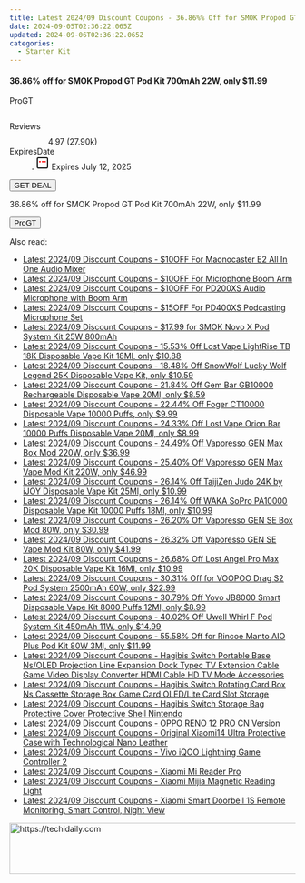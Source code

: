 ```yaml
---
title: Latest 2024/09 Discount Coupons - 36.86%% Off for SMOK Propod GT Pod Kit 700mAh 22W, only $11.99
date: 2024-09-05T02:36:22.065Z
updated: 2024-09-06T02:36:22.065Z
categories:
  - Starter Kit
---
```



<div class="max-w-4xl mx-auto grid grid-cols-1 lg:max-w-5xl lg:gap-x-20 lg:grid-cols-2">
  <div class="relative p-3 col-start-1 row-start-1 flex flex-col-reverse rounded-lg bg-gradient-to-t from-black/75 via-black/0 sm:bg-none sm:row-start-2 sm:p-0 lg:row-start-1">
    <h4 class="mt-1 text-lg font-semibold text-white sm:text-slate-900 md:text-2xl dark:sm:text-white">36.86% off for SMOK Propod GT Pod Kit 700mAh 22W, only $11.99</h4>
    <p class="text-sm leading-4 font-medium text-white sm:text-slate-500 dark:sm:text-slate-400">ProGT</p>
  </div>
  
  <div class="col-start-1 col-end-3 row-start-1 grid gap-4 sm:mb-6 sm:grid-cols-4 lg:col-start-2 lg:row-span-6 lg:row-end-6 lg:mb-0 lg:gap-6">
      <img src="https://static.shareasale.com/image/90958/deal/SMOKPropodGTPodKit700mAh22W.png" alt="" class="h-60 w-full rounded-lg object-cover sm:col-span-2 sm:h-52 lg:col-span-full" loading="lazy" />
    
  </div>
  <dl class="row-start-2 mt-4 flex items-center text-xs font-medium sm:row-start-3 sm:mt-1 md:mt-2.5 lg:row-start-2">
    <dt class="sr-only">Reviews</dt>
    <dd class="flex items-center text-indigo-600 dark:text-indigo-400">
      <svg width="24" height="24" fill="none" aria-hidden="true" class="mr-1 stroke-current dark:stroke-indigo-500">
        <path d="m12 5 2 5h5l-4 4 2.103 5L12 16l-5.103 3L9 14l-4-4h5l2-5Z" stroke-width="2" stroke-linecap="round" stroke-linejoin="round" />
      </svg>
      <span>4.97 <span class="font-normal text-slate-400">(27.90k)</span></span>
    </dd>
    <dt class="sr-only">ExpiresDate</dt>
    <dd class="flex items-center">
      <svg width="2" height="2" aria-hidden="true" fill="currentColor" class="mx-3 text-slate-300">
        <circle cx="1" cy="1" r="1" />
      </svg>
      <svg width="24" height="24" viewBox="0 0 24 24" fill="none" stroke="currentColor" stroke-width="2">
        <rect x="3" y="3" width="18" height="18" rx="2" fill="#fff" />
        <path d="M6 10L18 10" stroke="red" stroke-width="2" fill="none" />
        <path d="M10 6L10 18" stroke="#fff" stroke-width="2" fill="none" />
      </svg>
      Expires July 12, 2025    </dd>
  </dl>
  <div class="col-start-1 row-start-3 mt-4 self-center sm:col-start-2 sm:row-span-2 sm:row-start-2 sm:mt-0 lg:col-start-1 lg:row-start-3 lg:row-end-4 lg:mt-6">
    <button type="button" onClick="javascript:window.open(decodeURIComponent('https%3A%2F%2Fwww.shareasale.com%2Fu.cfm%3Fd%3D1047917%26m%3D90958%26u%3D4338022'), '_blank');void(0);" class="rounded-lg bg-red-600 px-3 py-2 text-sm font-medium leading-6 text-white">GET DEAL</button>
  </div>
  <p class="col-start-1 mt-4 text-sm leading-6 sm:col-span-2 lg:col-span-1 lg:row-start-4 lg:mt-6 dark:text-slate-400">
  36.86% off for SMOK Propod GT Pod Kit 700mAh 22W, only $11.99 
    <div>
      <button type="button" onClick="javascript:window.open(decodeURIComponent('https%3A%2F%2Fwww.shareasale.com%2Fu.cfm%3Fd%3D1047917%26m%3D90958%26u%3D4338022'), '_blank');void(0);" class="bg-green-600 text-white text-sm leading-6 font-medium py-2 px-3 rounded-lg">ProGT</button>
    </div>
  </p>
</div>
<span class="atpl-alsoreadstyle">Also read:</span>
<div><ul>
<li><a href="https://coupons.techidaily.com/coupon-1117639-share-156155-sale/"><u>Latest 2024/09 Discount Coupons - $10OFF For Maonocaster E2 All In One Audio Mixer</u></a></li>
<li><a href="https://coupons.techidaily.com/coupon-1117640-share-156155-sale/"><u>Latest 2024/09 Discount Coupons - $10OFF For Microphone Boom Arm</u></a></li>
<li><a href="https://coupons.techidaily.com/coupon-1117638-share-156155-sale/"><u>Latest 2024/09 Discount Coupons - $10OFF For PD200XS Audio Microphone with Boom Arm</u></a></li>
<li><a href="https://coupons.techidaily.com/coupon-1117637-share-156155-sale/"><u>Latest 2024/09 Discount Coupons - $15OFF For PD400XS Podcasting Microphone Set</u></a></li>
<li><a href="https://coupons.techidaily.com/coupon-681870-share-90958-sale/"><u>Latest 2024/09 Discount Coupons - $17.99 for SMOK Novo X Pod System Kit 25W 800mAh</u></a></li>
<li><a href="https://coupons.techidaily.com/coupon-1094185-share-90958-sale/"><u>Latest 2024/09 Discount Coupons - 15.53% Off Lost Vape LightRise TB 18K Disposable Vape Kit 18Ml, only $10.88</u></a></li>
<li><a href="https://coupons.techidaily.com/coupon-1113416-share-90958-sale/"><u>Latest 2024/09 Discount Coupons - 18.48% Off SnowWolf Lucky Wolf Legend 25K Disposable Vape Kit, only $10.59</u></a></li>
<li><a href="https://coupons.techidaily.com/coupon-1081320-share-90958-sale/"><u>Latest 2024/09 Discount Coupons - 21.84% Off Gem Bar GB10000 Rechargeable Disposable Vape 20Ml, only $8.59</u></a></li>
<li><a href="https://coupons.techidaily.com/coupon-1083471-share-90958-sale/"><u>Latest 2024/09 Discount Coupons - 22.44% Off Foger CT10000 Disposable Vape 10000 Puffs, only $9.99</u></a></li>
<li><a href="https://coupons.techidaily.com/coupon-1078004-share-90958-sale/"><u>Latest 2024/09 Discount Coupons - 24.33% Off Lost Vape Orion Bar 10000 Puffs Disposable Vape 20Ml, only $8.99</u></a></li>
<li><a href="https://coupons.techidaily.com/coupon-1117770-share-90958-sale/"><u>Latest 2024/09 Discount Coupons - 24.49% Off Vaporesso GEN Max Box Mod 220W, only $36.99</u></a></li>
<li><a href="https://coupons.techidaily.com/coupon-1117771-share-90958-sale/"><u>Latest 2024/09 Discount Coupons - 25.40% Off Vaporesso GEN Max Vape Mod Kit 220W, only $46.99</u></a></li>
<li><a href="https://coupons.techidaily.com/coupon-1099629-share-90958-sale/"><u>Latest 2024/09 Discount Coupons - 26.14% Off TaijiZen Judo 24K by iJOY Disposable Vape Kit 25Ml, only $10.99</u></a></li>
<li><a href="https://coupons.techidaily.com/coupon-1033811-share-90958-sale/"><u>Latest 2024/09 Discount Coupons - 26.14% Off WAKA SoPro PA10000 Disposable Vape Kit 10000 Puffs 18Ml, only $10.99</u></a></li>
<li><a href="https://coupons.techidaily.com/coupon-1117772-share-90958-sale/"><u>Latest 2024/09 Discount Coupons - 26.20% Off Vaporesso GEN SE Box Mod 80W, only $30.99</u></a></li>
<li><a href="https://coupons.techidaily.com/coupon-1117773-share-90958-sale/"><u>Latest 2024/09 Discount Coupons - 26.32% Off Vaporesso GEN SE Vape Mod Kit 80W, only $41.99</u></a></li>
<li><a href="https://coupons.techidaily.com/coupon-1095489-share-90958-sale/"><u>Latest 2024/09 Discount Coupons - 26.68% Off Lost Angel Pro Max 20K Disposable Vape Kit 16Ml, only $10.99</u></a></li>
<li><a href="https://coupons.techidaily.com/coupon-1067719-share-90958-sale/"><u>Latest 2024/09 Discount Coupons - 30.31% Off for VOOPOO Drag S2 Pod System 2500mAh 60W, only $22.99</u></a></li>
<li><a href="https://coupons.techidaily.com/coupon-1079071-share-90958-sale/"><u>Latest 2024/09 Discount Coupons - 30.79% Off Yovo JB8000 Smart Disposable Vape Kit 8000 Puffs 12Ml, only $8.99</u></a></li>
<li><a href="https://coupons.techidaily.com/coupon-1062271-share-90958-sale/"><u>Latest 2024/09 Discount Coupons - 40.02% Off Uwell Whirl F Pod System Kit 450mAh 11W, only $14.99</u></a></li>
<li><a href="https://coupons.techidaily.com/coupon-1031547-share-90958-sale/"><u>Latest 2024/09 Discount Coupons - 55.58% Off for Rincoe Manto AIO Plus Pod Kit 80W 3Ml, only $11.99</u></a></li>
<li><a href="https://coupons.techidaily.com/coupon-1117809-share-97331-sale/"><u>Latest 2024/09 Discount Coupons - Hagibis Switch Portable Base Ns/OLED Projection Line Expansion Dock Typec TV Extension Cable Game Video Display Converter HDMI Cable HD TV Mode Accessories</u></a></li>
<li><a href="https://coupons.techidaily.com/coupon-1117808-share-97331-sale/"><u>Latest 2024/09 Discount Coupons - Hagibis Switch Rotating Card Box Ns Cassette Storage Box Game Card OLED/Lite Card Slot Storage</u></a></li>
<li><a href="https://coupons.techidaily.com/coupon-1117807-share-97331-sale/"><u>Latest 2024/09 Discount Coupons - Hagibis Switch Storage Bag Protective Cover Protective Shell Nintendo</u></a></li>
<li><a href="https://coupons.techidaily.com/coupon-1117806-share-97331-sale/"><u>Latest 2024/09 Discount Coupons - OPPO RENO 12 PRO CN Version</u></a></li>
<li><a href="https://coupons.techidaily.com/coupon-1117801-share-97331-sale/"><u>Latest 2024/09 Discount Coupons - Original Xiaomi14 Ultra Protective Case with Technological Nano Leather</u></a></li>
<li><a href="https://coupons.techidaily.com/coupon-1117803-share-97331-sale/"><u>Latest 2024/09 Discount Coupons - Vivo iQOO Lightning Game Controller 2</u></a></li>
<li><a href="https://coupons.techidaily.com/coupon-1117804-share-97331-sale/"><u>Latest 2024/09 Discount Coupons - Xiaomi Mi Reader Pro</u></a></li>
<li><a href="https://coupons.techidaily.com/coupon-1117802-share-97331-sale/"><u>Latest 2024/09 Discount Coupons - Xiaomi Mijia Magnetic Reading Light</u></a></li>
<li><a href="https://coupons.techidaily.com/coupon-1117805-share-97331-sale/"><u>Latest 2024/09 Discount Coupons - Xiaomi Smart Doorbell 1S Remote Monitoring, Smart Control, Night View</u></a></li>
</ul></div>

<ins class="adsbygoogle"
      style="display:block"
      data-ad-client="ca-pub-7571918770474297"
      data-ad-slot="8358498916"
      data-ad-format="auto"
      data-full-width-responsive="true"></ins>
<!-- affiliate ads begin -->
<a href="https://aligracehair.sjv.io/c/5597632/1884002/19272" target="_top" id="1884002">
  <img src="//a.impactradius-go.com/display-ad/19272-1884002" border="0" alt="https://techidaily.com" width="728" height="90"/>
</a>
<img height="0" width="0" src="https://aligracehair.sjv.io/i/5597632/1884002/19272" style="position:absolute;visibility:hidden;" border="0" />
<!-- affiliate ads end -->